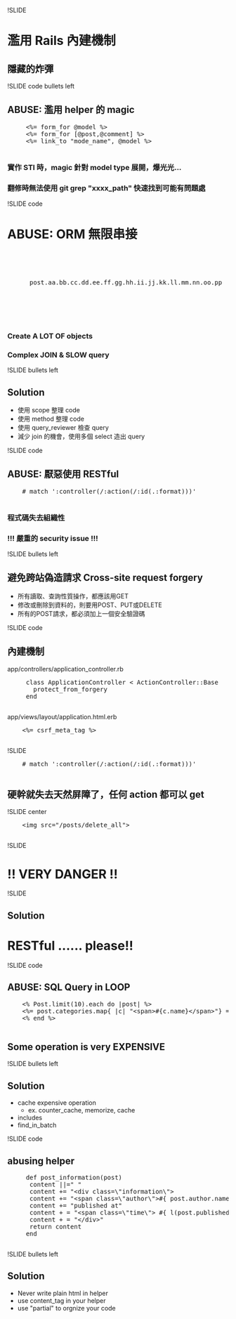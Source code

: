 !SLIDE

# 濫用 Rails 內建機制
## 隱藏的炸彈

!SLIDE code bullets left

## ABUSE: 濫用 helper 的 magic

<div class="wrong smaller">
  <pre>
     &lt;%= form_for @model %&gt;
     &lt;%= form_for [@post,@comment] %&gt;
     &lt;%= link_to "mode_name", @model %&gt;
  </pre>
</div>

### 實作 STI 時，magic 針對 model type 展開，爆光光...
### 翻修時無法使用 git grep "xxxx_path" 快速找到可能有問題處

!SLIDE code

# ABUSE: ORM 無限串接

<br><br><br>

<div class="wrong">
  <pre>
      post.aa.bb.cc.dd.ee.ff.gg.hh.ii.jj.kk.ll.mm.nn.oo.pp
  </pre>
</div>

<br><br><br>
### Create A LOT OF objects
### Complex JOIN & SLOW query

!SLIDE bullets left

## Solution

* 使用 scope 整理 code
* 使用 method 整理 code
* 使用 query_reviewer 檢查 query
* 減少 join 的機會，使用多個 select 造出 query

!SLIDE code

## ABUSE: 厭惡使用 RESTful 

<div class="wrong smaller">
  <pre>
    # match ':controller(/:action(/:id(.:format)))'
  </pre>
</div>

### 程式碼失去組織性
### !!! 嚴重的 security issue !!!


!SLIDE bullets left

## 避免跨站偽造請求 Cross-site request forgery

* 所有讀取、查詢性質操作，都應該用GET
* 修改或刪除到資料的，則要用POST、PUT或DELETE
* 所有的POST請求，都必須加上一個安全驗證碼


!SLIDE code

## 內建機制
<span class="filename">app/controllers/application_controller.rb</span>
<div class="correct smaller">
  <pre>
     class ApplicationController &lt; ActionController::Base
       protect_from_forgery
     end
  </pre>
</div>

<span class="filename">app/views/layout/application.html.erb</span>
<div class="correct smaller">
  <pre>
    &lt;%= csrf_meta_tag %&gt;
  </pre>
</div>

!SLIDE

<div class="wrong smaller">
  <pre>
    # match ':controller(/:action(/:id(.:format)))'
  </pre>
</div>

## 硬幹就失去天然屏障了，任何 action 都可以 get

!SLIDE center


<div class="wrong smaller">
  <pre>
    &lt;img src=&quot;/posts/delete_all&quot;&gt;
  </pre>
</div>

!SLIDE 
<div class="wrong">
  <h1> !! VERY DANGER !!</h1>
</div>

!SLIDE
## Solution
# RESTful ...... please!!

!SLIDE code

## ABUSE: SQL Query in LOOP
<div class="wrong">
  <pre>
    &lt;% Post.limit(10).each do |post| %&gt;
    &lt;%= post.categories.map{ |c| "&lt;span&gt;#{c.name}&lt;/span&gt;"} =%&gt; 
    &lt;% end %&gt;
  </pre>
</div>

## Some operation is very EXPENSIVE

!SLIDE bullets left

## Solution

* cache expensive operation
  - ex. counter_cache, memorize, cache
* includes
* find_in_batch

!SLIDE code
## abusing helper 

<div class="wrong">
  <pre>
     def post_information(post)
      content ||=&quot; &quot;
      content += &quot;&lt;div class=\&quot;information\&quot;&gt;
      content += &quot;&lt;span class=\&quot;author\&quot;&gt;#{ post.author.name} &lt;/span&gt;&quot;
      content += &quot;published at&quot;
      content + = &quot;&lt;span class=\&quot;time\&quot;&gt; #{ l(post.published_at, :format =&gt; short) &lt;/span&gt;&quot;
      content + = &quot;&lt;/div&gt;&quot;
      return content
     end
  </pre>
  
</div>


!SLIDE bullets left

## Solution

* Never write plain html in helper
* use content_tag in your helper
* use "partial" to orgnize your code